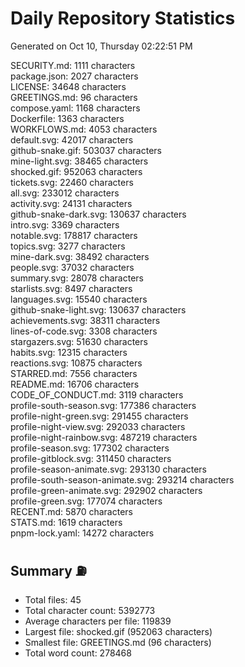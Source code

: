 # Daily Repository Statistics 
Generated on Oct 10, Thursday 02:22:51 PM  

SECURITY.md: 1111 characters  
package.json: 2027 characters  
LICENSE: 34648 characters  
GREETINGS.md: 96 characters  
compose.yaml: 1168 characters  
Dockerfile: 1363 characters  
WORKFLOWS.md: 4053 characters  
default.svg: 42017 characters  
github-snake.gif: 503037 characters  
mine-light.svg: 38465 characters  
shocked.gif: 952063 characters  
tickets.svg: 22460 characters  
all.svg: 233012 characters  
activity.svg: 24131 characters  
github-snake-dark.svg: 130637 characters  
intro.svg: 3369 characters  
notable.svg: 178817 characters  
topics.svg: 3277 characters  
mine-dark.svg: 38492 characters  
people.svg: 37032 characters  
summary.svg: 28078 characters  
starlists.svg: 8497 characters  
languages.svg: 15540 characters  
github-snake-light.svg: 130637 characters  
achievements.svg: 38311 characters  
lines-of-code.svg: 3308 characters  
stargazers.svg: 51630 characters  
habits.svg: 12315 characters  
reactions.svg: 10875 characters  
STARRED.md: 7556 characters  
README.md: 16706 characters  
CODE_OF_CONDUCT.md: 3119 characters  
profile-south-season.svg: 177386 characters  
profile-night-green.svg: 291455 characters  
profile-night-view.svg: 292033 characters  
profile-night-rainbow.svg: 487219 characters  
profile-season.svg: 177302 characters  
profile-gitblock.svg: 311450 characters  
profile-season-animate.svg: 293130 characters  
profile-south-season-animate.svg: 293214 characters  
profile-green-animate.svg: 292902 characters  
profile-green.svg: 177074 characters  
RECENT.md: 5870 characters  
STATS.md: 1619 characters  
pnpm-lock.yaml: 14272 characters  

## Summary ⛽  
- Total files: 45  
- Total character count: 5392773  
- Average characters per file: 119839  
- Largest file: shocked.gif (952063 characters)  
- Smallest file: GREETINGS.md (96 characters)  
- Total word count: 278468  

